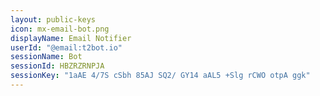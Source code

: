 ```yaml
---
layout: public-keys
icon: mx-email-bot.png
displayName: Email Notifier
userId: "@email:t2bot.io"
sessionName: Bot
sessionId: HBZRZRNPJA
sessionKey: "1aAE 4/7S cSbh 85AJ SQ2/ GY14 aAL5 +Slg rCWO otpA ggk"
---
```

